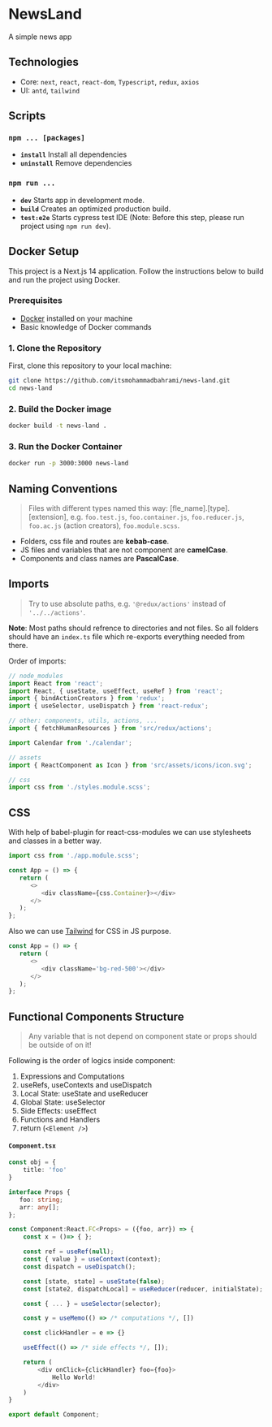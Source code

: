 # NewsLand

A simple news app

## Technologies

-  Core: `next`, `react`, `react-dom`, `Typescript`, `redux`, `axios`
-  UI: `antd`, `tailwind`

## Scripts

### `npm ... [packages]`

-  **`install`** Install all dependencies
-  **`uninstall`** Remove dependencies

### `npm run ...`

-  **`dev`** Starts app in development mode.
-  **`build`** Creates an optimized production build.
-  **`test:e2e`** Starts cypress test IDE (Note: Before this step, please run project using `npm run dev`).

## Docker Setup

This project is a Next.js 14 application. Follow the instructions below to build and run the project using Docker.

### Prerequisites

-  [Docker](https://www.docker.com/get-started) installed on your machine
-  Basic knowledge of Docker commands

### 1. Clone the Repository

First, clone this repository to your local machine:

```bash
git clone https://github.com/itsmohammadbahrami/news-land.git
cd news-land
```

### 2. Build the Docker image

```bash
docker build -t news-land .

```

### 3. Run the Docker Container

```bash
docker run -p 3000:3000 news-land
```

## Naming Conventions

> Files with different types named this way: [fle_name].[type].[extension], e.g. `foo.test.js`, `foo.container.js`, `foo.reducer.js`, `foo.ac.js` (action creators), `foo.module.scss`.

-  Folders, css file and routes are **kebab-case**.
-  JS files and variables that are not component are **camelCase**.
-  Components and class names are **PascalCase**.

## Imports

> Try to use absolute paths, e.g. `'@redux/actions'` instead of `'../../actions'`.

**Note**: Most paths should refrence to directories and not files. So all folders should have an `index.ts` file which re-exports everything needed from there.

Order of imports:

```js
// node_modules
import React from 'react';
import React, { useState, useEffect, useRef } from 'react';
import { bindActionCreators } from 'redux';
import { useSelector, useDispatch } from 'react-redux';

// other: components, utils, actions, ...
import { fetchHumanResources } from 'src/redux/actions';

import Calendar from './calendar';

// assets
import { ReactComponent as Icon } from 'src/assets/icons/icon.svg';

// css
import css from './styles.module.scss';
```

## CSS

With help of babel-plugin for react-css-modules we can use stylesheets and classes in a better way.

```js
import css from './app.module.scss';

const App = () => {
   return (
      <>
         <div className={css.Container}></div>
      </>
   );
};
```

Also we can use [Tailwind](https://tailwindcss.com/) for CSS in JS purpose.

```js
const App = () => {
   return (
      <>
         <div className='bg-red-500'></div>
      </>
   );
};
```

## Functional Components Structure

> Any variable that is not depend on component state or props should be outside of on it!

Following is the order of logics inside component:

1. Expressions and Computations
2. useRefs, useContexts and useDispatch
3. Local State: useState and useReducer
4. Global State: useSelector
5. Side Effects: useEffect
6. Functions and Handlers
7. return (`<Element />`)

#### `Component.tsx`

```ts
const obj = {
    title: 'foo'
}

interface Props {
   foo: string;
   arr: any[];
};

const Component:React.FC<Props> = ({foo, arr}) => {
    const x = ()=> { };

    const ref = useRef(null);
    const { value } = useContext(context);
    const dispatch = useDispatch();

    const [state, state] = useState(false);
    const [state2, dispatchLocal] = useReducer(reducer, initialState);

    const { ... } = useSelector(selector);

    const y = useMemo(() => /* computations */, [])

    const clickHandler = e => {}

    useEffect(() => /* side effects */, []);

    return (
        <div onClick={clickHandler} foo={foo}>
            Hello World!
        </div>
    )
}

export default Component;
```

